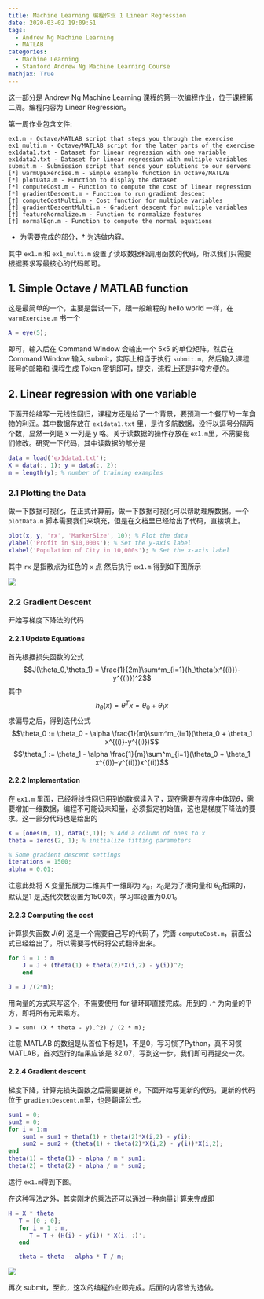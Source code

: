 ```yaml
---
title: Machine Learning 编程作业 1 Linear Regression
date: 2020-03-02 19:09:51
tags:
  - Andrew Ng Machine Learning
  - MATLAB
categories:
  - Machine Learning
  - Stanford Andrew Ng Machine Learning Course
mathjax: True
---
```

这一部分是 Andrew Ng Machine Learning 课程的第一次编程作业，位于课程第二周。编程内容为 Linear Regression。

第一周作业包含文件:
```
ex1.m - Octave/MATLAB script that steps you through the exercise
ex1 multi.m - Octave/MATLAB script for the later parts of the exercise
ex1data1.txt - Dataset for linear regression with one variable
ex1data2.txt - Dataset for linear regression with multiple variables
submit.m - Submission script that sends your solutions to our servers
[*] warmUpExercise.m - Simple example function in Octave/MATLAB
[*] plotData.m - Function to display the dataset
[*] computeCost.m - Function to compute the cost of linear regression
[*] gradientDescent.m - Function to run gradient descent
[†] computeCostMulti.m - Cost function for multiple variables
[†] gradientDescentMulti.m - Gradient descent for multiple variables
[†] featureNormalize.m - Function to normalize features
[†] normalEqn.m - Function to compute the normal equations
```
* 为需要完成的部分，† 为选做内容。

其中 `ex1.m` 和 `ex1_multi.m` 设置了读取数据和调用函数的代码，所以我们只需要根据要求写最核心的代码即可。

## 1. Simple Octave / MATLAB function
这是最简单的一个，主要是尝试一下，跟一般编程的 hello world 一样，在 `warmExercise.m` 书一个

```matlab
A = eye(5);
```
即可，输入后在 Command Window 会输出一个 5x5 的单位矩阵。然后在 Command Window 输入 submit，实际上相当于执行 `submit.m`，然后输入课程账号的邮箱和 课程生成 Token 密钥即可，提交，流程上还是非常方便的。

## 2. Linear regression with one variable
下面开始编写一元线性回归，课程方还是给了一个背景，要预测一个餐厅的一车食物的利润。其中数据存放在 `ex1data1.txt` 里，是许多航数据，没行以逗号分隔两个数，显然一列是 x 一列是 y 咯。关于读数据的操作存放在 `ex1.m`里，不需要我们修改。研究一下代码，其中读数据的部分是

```matlab
data = load('ex1data1.txt');
X = data(:, 1); y = data(:, 2);
m = length(y); % number of training examples
```
### 2.1 Plotting the Data
做一下数据可视化，在正式计算前，做一下数据可视化可以帮助理解数据。一个 `plotData.m` 脚本需要我们来填充，但是在文档里已经给出了代码，直接填上。

```matlab
plot(x, y, 'rx', 'MarkerSize', 10); % Plot the data
ylabel('Profit in $10,000s'); % Set the y-axis label
xlabel('Population of City in 10,000s'); % Set the x-axis label
```
其中 `rx` 是指散点为红色的 `x` 点
然后执行 `ex1.m` 得到如下图所示

![](https://i.loli.net/2020/03/03/r8ZeN1akbQTh6Wv.png)
### 2.2 Gradient Descent
开始写梯度下降法的代码
#### 2.2.1 Update Equations
首先根据损失函数的公式
$$J(\theta_0,\theta_1) =  \frac{1}{2m}\sum^m_{i=1}(h_\theta(x^{(i)})-y^{(i)})^2$$
其中
$$h_{\theta}(x) =\theta ^T x= \theta_0+\theta_1x$$
求偏导之后，得到迭代公式
$$\theta_0 := \theta_0 - \alpha \frac{1}{m}\sum^m_{i=1}(\theta_0 + \theta_1 x^{(i)}-y^{(i)})$$
$$\theta_1 := \theta_1 - \alpha \frac{1}{m}\sum^m_{i=1}(\theta_0 + \theta_1 x^{(i)}-y^{(i)})x^{(i)}$$

#### 2.2.2 Implementation
在 `ex1.m` 里面，已经将线性回归用到的数据读入了，现在需要在程序中体现$\theta$，需要增加一维数据，编程不可能设未知量，必须指定初始值，这也是梯度下降法的要求。这一部分代码也是给出的

```matlab
X = [ones(m, 1), data(:,1)]; % Add a column of ones to x
theta = zeros(2, 1); % initialize fitting parameters

% Some gradient descent settings
iterations = 1500;
alpha = 0.01;
```
注意此处将 X 变量拓展为二维其中一维即为 $x_0$，$x_0$是为了凑向量和 $\theta_0$相乘的，默认是1 是,迭代次数设置为1500次，学习率设置为0.01。

#### 2.2.3 Computing the cost
计算损失函数 $J(\theta)$
这是一个需要自己写的代码了，完善 `computeCost.m`，前面公式已经给出了，所以需要写代码将公式翻译出来。
```matlab
for i = 1 : m
    J = J + (theta(1) + theta(2)*X(i,2) - y(i))^2;
    end

J = J /(2*m);
```
用向量的方式来写这个，不需要使用 for 循环即直接完成。用到的 `.^` 为向量的平方，即将所有元素乘方。
```
J = sum( (X * theta - y).^2) / (2 * m);
```
注意 MATLAB 的数组是从首位下标是1，不是0，写习惯了Python，真不习惯 MATLAB，首次运行的结果应该是 32.07，写到这一步，我们即可再提交一次。

#### 2.2.4 Gradient descent
梯度下降，计算完损失函数之后需要更新 $\theta$，下面开始写更新的代码，更新的代码位于 `gradientDescent.m`里，也是翻译公式。

```matlab
sum1 = 0;
sum2 = 0;
for i = 1:m
    sum1 = sum1 + theta(1) + theta(2)*X(i,2) - y(i);
    sum2 = sum2 + (theta(1) + theta(2)*X(i,2) - y(i))*X(i,2);
end
theta(1) = theta(1) - alpha / m * sum1;
theta(2) = theta(2) - alpha / m * sum2;

```
运行 `ex1.m`得到下图。

在这种写法之外，其实刚才的乘法还可以通过一种向量计算来完成即

```matlab
H = X * theta
   T = [0 ; 0];
   for i = 1 : m,
      T = T + (H(i) - y(i)) * X(i, :)';
   end

   theta = theta - alpha * T / m;
```

![](https://i.loli.net/2020/03/03/6I4LpBaO1ocZQzC.png)

再次 submit，至此，这次的编程作业即完成。后面的内容皆为选做。
